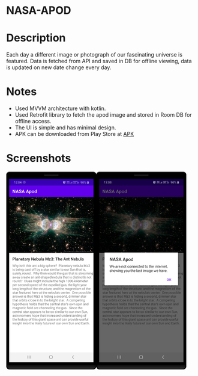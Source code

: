 # NASA-APOD

# Description
Each day a different image or photograph of our fascinating universe is featured.
Data is fetched from API and saved in DB for offline viewing, data is updated on new date change every day.

# Notes  
* Used MVVM architecture with kotlin.
* Used Retrofit library to fetch the apod image and stored in Room DB for offline access.
* The UI is simple and has minimal design.
* APK can be downloaded from Play Store at [APK](https://play.google.com/store/apps/details?id=com.ganeshgundu.nasaapod)

# Screenshots
<img align="left" src="apod_loaded.png" width="240"> <img align="left" src="apod_with_alert_msg.png" width="240">  



